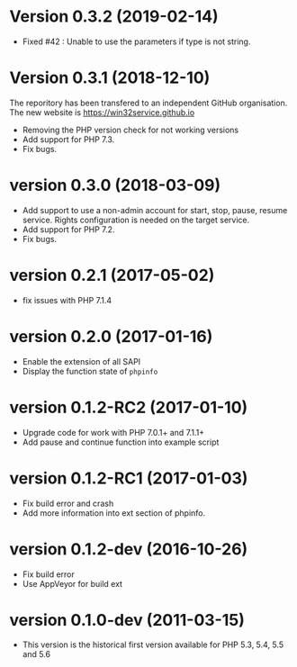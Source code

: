 # Version 0.3.2 (2019-02-14)

* Fixed #42 : Unable to use the parameters if type is not string.

# Version 0.3.1 (2018-12-10)

The reporitory has been transfered to an independent GitHub organisation.
The new website is https://win32service.github.io

* Removing the PHP version check for not working versions
* Add support for PHP 7.3.
* Fix bugs.

# version 0.3.0 (2018-03-09)

* Add support to use a non-admin account for start, stop, pause, resume service. Rights configuration is needed on the target service.
* Add support for PHP 7.2.
* Fix bugs.

# version 0.2.1 (2017-05-02)

* fix issues with PHP 7.1.4

# version 0.2.0 (2017-01-16)

* Enable the extension of all SAPI
* Display the function state of `phpinfo`

# version 0.1.2-RC2 (2017-01-10)

* Upgrade code for work with PHP 7.0.1+ and 7.1.1+
* Add pause and continue function into example script

# version 0.1.2-RC1 (2017-01-03)

* Fix build error and crash
* Add more information into ext section of phpinfo.

# version 0.1.2-dev (2016-10-26)

* Fix build error
* Use AppVeyor for build ext

# version 0.1.0-dev (2011-03-15)

* This version is the historical first version available for PHP 5.3, 5.4, 5.5 and 5.6

